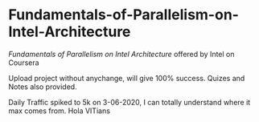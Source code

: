# Fundamentals-of-Parallelism-on-Intel-Architecture
*Fundamentals of Parallelism on Intel Architecture* offered by Intel on Coursera


Upload project without anychange, will give 100% success.
Quizes and Notes also provided.

Daily Traffic spiked to 5k on 3-06-2020, I can totally understand where it max comes from. Hola VITians
